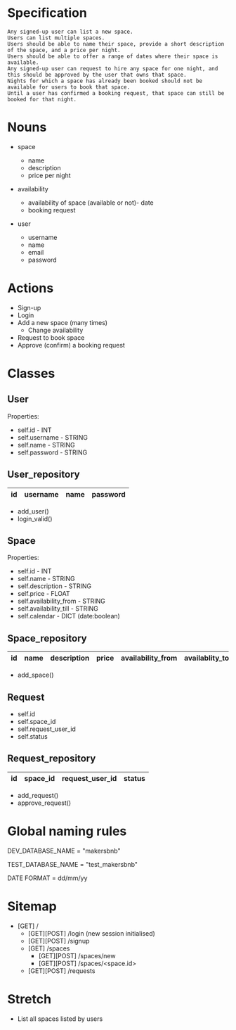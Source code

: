 # Specification
```
Any signed-up user can list a new space.
Users can list multiple spaces.
Users should be able to name their space, provide a short description of the space, and a price per night.
Users should be able to offer a range of dates where their space is available.
Any signed-up user can request to hire any space for one night, and this should be approved by the user that owns that space.
Nights for which a space has already been booked should not be available for users to book that space.
Until a user has confirmed a booking request, that space can still be booked for that night.
```

# Nouns
- space
    - name
    - description
    - price per night

- availability
    - availability of space (available or not)- date
    - booking request

- user
    - username
    - name
    - email
    - password

# Actions
- Sign-up
- Login
- Add a new space (many times)
    - Change availability
- Request to book space
- Approve (confirm) a booking request


# Classes
## User
Properties:
- self.id - INT
- self.username - STRING
- self.name - STRING
- self.password - STRING

## User_repository
| id | username | name | password |
|-----------------|-----------------|-----------------|-----------------|

- add_user()
- login_valid()

## Space
Properties:
- self.id - INT
- self.name - STRING
- self.description - STRING
- self.price - FLOAT
- self.availability_from - STRING
- self.availability_till - STRING
- self.calendar - DICT (date:boolean)

## Space_repository
| id | name | description | price | availability_from | availablity_to |
|-----------------|-----------------|-----------------|-----------------|-----------------|-----------------|
- add_space()

## Request
- self.id
- self.space_id
- self.request_user_id
- self.status

## Request_repository
| id | space_id | request_user_id | status|
|-----------------|-----------------|-----------------|-----------------|
- add_request()
- approve_request()

# Global naming rules
DEV_DATABASE_NAME = "makersbnb"

TEST_DATABASE_NAME = "test_makersbnb"

DATE FORMAT = dd/mm/yy



# Sitemap
- [GET] /
    - [GET][POST] /login (new session initialised)
    - [GET][POST] /signup
    - [GET] /spaces
        - [GET][POST] /spaces/new
        - [GET][POST] /spaces/<space.id>
    - [GET][POST] /requests






# Stretch
- List all spaces listed by users